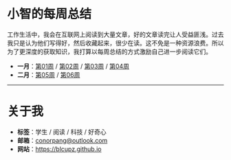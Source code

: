 # 小智的每周总结
工作生活中，我会在互联网上阅读到大量文章，好的文章读完让人受益匪浅。过去我只是认为他们写得好，然后收藏起来，很少在读。这不免是一种资源浪费。所以为了更深度的获取知识，我打算以每周总结的方式激励自己进一步阅读它们。

* **一月**：[第01周](weekly/week_01.md) / [第02周](weekly/week_02.md) / [第03周](weekly/week_03.md) / [第04周](weekly/week_04.md)
* **二月**：[第05周](weekly/week_05.md) / [第06周](weekly/week_06.md)

---
# 关于我
* **标签**：学生 / 阅读 / 科技 / 好奇心
* **邮箱**：conorpang@outlook.com
* **网站**：https://blcupz.github.io
